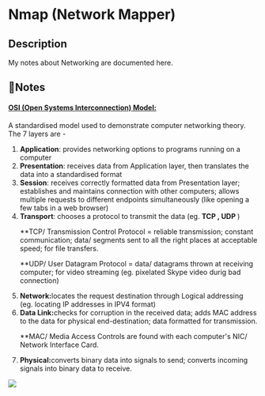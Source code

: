 <h1>Nmap (Network Mapper)</h1> 

<h2>Description</h2>
<p>My notes about Networking are documented here.</p>

<h2>📝Notes</h2>
<h4><u>OSI (Open Systems Interconnection) Model:</u></h4>
<p><b></b> A standardised model used to demonstrate computer networking theory. The 7 layers are - </p>
<ol>
  <li><b>Application</b>: provides networking options to programs running on a computer</li>
  <li><b>Presentation</b>: receives data from Application layer, then translates the data into a standardised format </li>
  <li><b>Session</b>: receives correctly formatted data from Presentation layer; establishes and maintains connection with other computers; allows multiple requests to different endpoints simultaneously (like opening a few tabs in a web browser)</li>
  <li><b>Transport</b>: chooses a protocol to transmit the data (eg. <b>TCP , UDP </b>) </li>
<p>**TCP/ Transmission Control Protocol = reliable transmission; constant communication; data/ segments sent to all the right places at acceptable speed; for file transfers.</p>
<p>**UDP/ User Datagram Protocol = data/ datagrams thrown at receiving computer; for video streaming (eg. pixelated Skype video durig bad connection) </p>
  <li><b>Network:</b>locates the request destination through Logical addressing (eg. locating IP addresses in IPV4 format)</li>
  <li><b>Data Link:</b>checks for corruption in the received data; adds MAC address to the data for physical end-destination; data formatted for transmission.</li>
  <p>**MAC/ Media Access Controls are found with each computer's NIC/ Network Interface Card.</p>
  <li><b>Physical:</b>converts binary data into signals to send; converts incoming signals into binary data to receive.</li>
</ol>
<img src="https://github.com/inezchong7/Networking-basics/assets/106855786/e854fc88-09c9-45b4-92cd-6e05fc89a55e"> 
